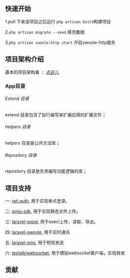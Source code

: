 ## 快速开始

1.pull 下来该项目之后运行 `php artisan build`构建项目

2.`php artisan migrate --seed` 填充数据

3.`php artisan swoole:http start` 开启swoole-http服务


## 项目架构介绍
基本的项目架构看 ： [点这儿](https://laravelacademy.org/post/9529.html)
### App目录

###### Extend 目录
extend 目录包含了自行编写来扩展应用的扩展文件； 

###### Helpers 目录
helpers 目录是公共方法库；

###### Repository 目录
repository 目录是负责编写功能逻辑的库；

## 项目支持
一:  [jwt-auth](https://jwt-auth.readthedocs.io/en/develop/laravel-installation/), 用于实现单点登录。

二:  [qiniu-sdk](https://github.com/qiniu/php-sdk), 用于实现静态文件上传。

三:  [laravel-excel](https://github.com/Maatwebsite/Laravel-Excel), 用于execl上传，读取，导出。

四:  [laravel-swoole](https://github.com/swooletw/laravel-swoole), 用于实时通讯

五:  [laravel-sms](https://github.com/toplan/laravel-sms), 用于短信发送

六:  [textalk/websocket](https://github.com/Textalk/websocket-php), 用于模拟websocket客户端，实现转发




## 贡献




